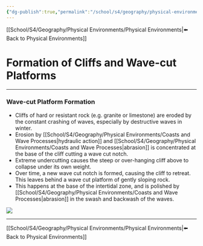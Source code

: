 ```yaml
---
{"dg-publish":true,"permalink":"/school/s4/geography/physical-environments/formation-of-cliffs-and-wave-cut-platforms/"}
---
```

[[School/S4/Geography/Physical Environments/Physical Environments|⬅️ Back to Physical Environments]]
# Formation of Cliffs and Wave-cut Platforms
---

### Wave-cut Platform Formation
- Cliffs of hard or resistant rock (e.g. granite or limestone) are eroded by the constant crashing of waves, especially by destructive waves in winter.
- Erosion by [[School/S4/Geography/Physical Environments/Coasts and Wave Processes|hydraulic action]] and [[School/S4/Geography/Physical Environments/Coasts and Wave Processes|abrasion]] is concentrated at the base of the cliff cutting a wave cut notch.
- Extreme undercutting causes the steep or over-hanging cliff above to collapse under its own weight.
- Over time, a new wave cut notch is formed, causing the cliff to retreat. This leaves behind a wave cut platform of gently sloping rock.
- This happens at the base of the intertidal zone, and is polished by [[School/S4/Geography/Physical Environments/Coasts and Wave Processes|abrasion]] in the swash and backwash of the waves.

![](https://teleskola.mt/wp-content/uploads/2020/12/Cliffandcliffretreat-dec0f7ce7b6992acd8ad0bfcb38ef358.jpg)

---
[[School/S4/Geography/Physical Environments/Physical Environments|⬅️ Back to Physical Environments]]
